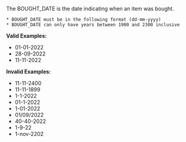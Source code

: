 <!-- markdownlint-disable-file first-line-h1 -->
The BOUGHT_DATE is the date indicating when an item was bought.

```info
* BOUGHT_DATE must be in the following format (dd-mm-yyyy)
* BOUGHT_DATE can only have years between 1900 and 2300 inclusive
```

**Valid Examples:**

* 01-01-2022
* 28-09-2022
* 11-11-2022

**Invalid Examples:**

* 11-11-2400
* 11-11-1899
* 1-1-2022
* 01-1-2022
* 1-01-2022
* 01/09/2022
* 40-40-2022
* 1-9-22
* 1-nov-2202
